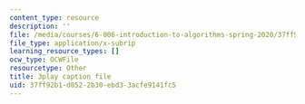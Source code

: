 ```yaml
---
content_type: resource
description: ''
file: /media/courses/6-006-introduction-to-algorithms-spring-2020/37ff92b1d0522b30ebd33acfe9141fc5_f9cVS_URPc0.srt
file_type: application/x-subrip
learning_resource_types: []
ocw_type: OCWFile
resourcetype: Other
title: 3play caption file
uid: 37ff92b1-d052-2b30-ebd3-3acfe9141fc5
---
```

